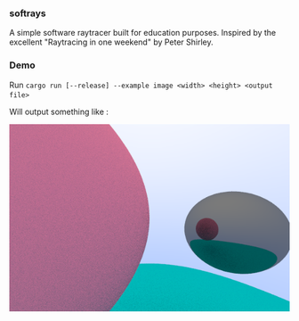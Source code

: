 ### softrays
A simple software raytracer built for education purposes.
Inspired by the excellent "Raytracing in one weekend" by Peter Shirley.

### Demo
Run `cargo run [--release] --example image <width> <height> <output file>`

Will output something like :

![out.png](out.png)
